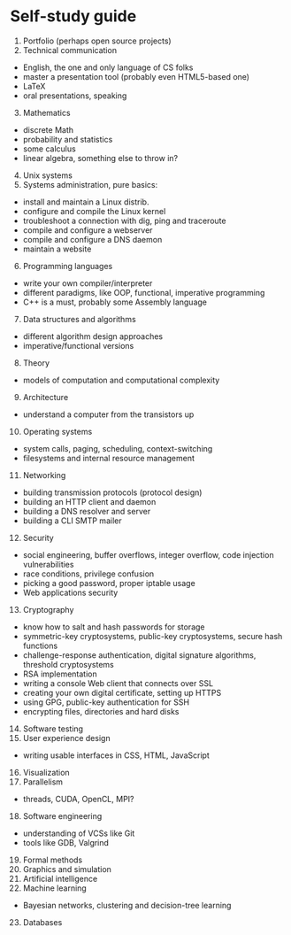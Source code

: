 # Self-study guide

1. Portfolio (perhaps open source projects)
2. Technical communication
  - English, the one and only language of CS folks
  - master a presentation tool (probably even HTML5-based one)
  - LaTeX
  - oral presentations, speaking
3. Mathematics
  - discrete Math
  - probability and statistics
  - some calculus
  - linear algebra, something else to throw in?
4. Unix systems
5. Systems administration, pure basics:
  - install and maintain a Linux distrib.
  - configure and compile the Linux kernel
  - troubleshoot a connection with dig, ping and traceroute
  - compile and configure a webserver
  - compile and configure a DNS daemon
  - maintain a website
6. Programming languages
  - write your own compiler/interpreter
  - different paradigms, like OOP, functional, imperative programming
  - C++ is a must, probably some Assembly language
7. Data structures and algorithms
  - different algorithm design approaches
  - imperative/functional versions
8. Theory
  - models of computation and computational complexity
9. Architecture
  - understand a computer from the transistors up
10. Operating systems
  - system calls, paging, scheduling, context-switching
  - filesystems and internal resource management
11. Networking
  - building transmission protocols (protocol design)
  - building an HTTP client and daemon
  - building a DNS resolver and server
  - building a CLI SMTP mailer
12. Security
  - social engineering, buffer overflows, integer overflow, code injection vulnerabilities
  - race conditions, privilege confusion
  - picking a good password, proper iptable usage
  - Web applications security
13. Cryptography
  - know how to salt and hash passwords for storage
  - symmetric-key cryptosystems, public-key cryptosystems, secure hash functions
  - challenge-response authentication, digital signature algorithms, threshold cryptosystems
  - RSA implementation
  - writing a console Web client that connects over SSL
  - creating your own digital certificate, setting up HTTPS
  - using GPG, public-key authentication for SSH
  - encrypting files, directories and hard disks
14. Software testing
15. User experience design
  - writing usable interfaces in CSS, HTML, JavaScript
16. Visualization
17. Parallelism
  - threads, CUDA, OpenCL, MPI?
18. Software engineering
  - understanding of VCSs like Git
  - tools like GDB, Valgrind
19. Formal methods
20. Graphics and simulation
21. Artificial intelligence
22. Machine learning
  - Bayesian networks, clustering and decision-tree learning
23. Databases
